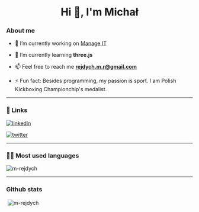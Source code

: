 <h1 align="center">Hi 👋, I'm Michał</h1>

### About me

- 🔭  I’m currently working on [Manage IT](https://github.com/m-rejdych/manage-it)

- 🌱  I’m currently learning **three.js**

- 📫  Feel free to reach me **rejdych.m.r@gmail.com**

- ⚡  Fun fact: Besides programming, my passion is sport. I am Polish Kickboxing Championchip's medalist.

---

### 🔗  Links
[![linkedin](https://img.shields.io/badge/linkedin-0A66C2?style=for-the-badge&logo=linkedin&logoColor=white)](https://www.linkedin.com/in/michal-rejdych/)

[![twitter](https://img.shields.io/badge/twitter-1DA1F2?style=for-the-badge&logo=twitter&logoColor=white)](https://twitter.com/mrejdych7)

---

### 👨‍💻 Most used languages

<p align="left"><img align="center" src="https://github-readme-stats.vercel.app/api/top-langs/?username=m-rejdych&hide=coffeescript" alt="m-rejdych" /></p>

---

### Github stats
  
<p align="left">&nbsp;<img align="center" src="https://github-readme-stats.vercel.app/api?username=m-rejdych&show_icons=true&theme=dracula" alt="m-rejdych" /></p>
